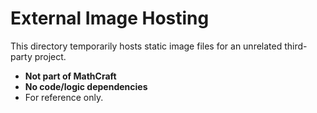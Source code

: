 # External Image Hosting  
This directory temporarily hosts static image files for an unrelated third-party project.  
- **Not part of MathCraft**  
- **No code/logic dependencies**  
- For reference only.
